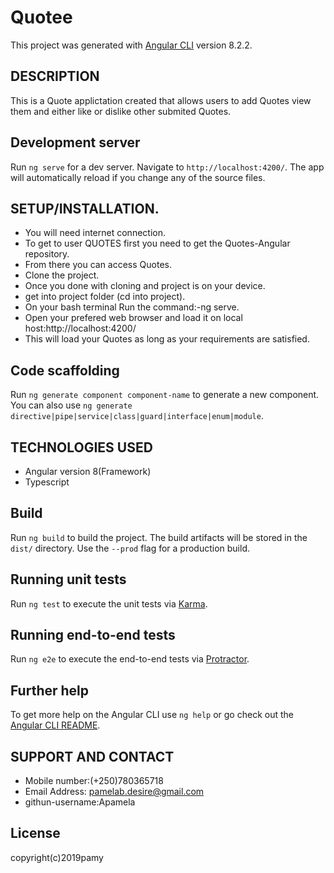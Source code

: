 # Quotee

This project was generated with [Angular CLI](https://github.com/angular/angular-cli) version 8.2.2.

## DESCRIPTION

This is a Quote applictation created that allows users to add Quotes view them and either like or dislike other submited Quotes. 
## Development server

Run `ng serve` for a dev server. Navigate to `http://localhost:4200/`. The app will automatically reload if you change any of the source files.

## SETUP/INSTALLATION.
* You  will need internet connection.
* To get to user QUOTES first you need to get the Quotes-Angular repository.
* From there you can access Quotes.
* Clone the project.
* Once you done with cloning and project is on your device.
* get into project folder (cd into project).
* On your bash terminal Run the command:-ng serve.
* Open your prefered web browser and load it on local host:http://localhost:4200/
* This will load your Quotes as long as your requirements are satisfied.
## Code scaffolding

Run `ng generate component component-name` to generate a new component. You can also use `ng generate directive|pipe|service|class|guard|interface|enum|module`.

## TECHNOLOGIES USED
* Angular version 8(Framework)
* Typescript
## Build

Run `ng build` to build the project. The build artifacts will be stored in the `dist/` directory. Use the `--prod` flag for a production build.

## Running unit tests

Run `ng test` to execute the unit tests via [Karma](https://karma-runner.github.io).

## Running end-to-end tests

Run `ng e2e` to execute the end-to-end tests via [Protractor](http://www.protractortest.org/).

## Further help

To get more help on the Angular CLI use `ng help` or go check out the [Angular CLI README](https://github.com/angular/angular-cli/blob/master/README.md).
## SUPPORT AND CONTACT
* Mobile number:(+250)780365718
* Email Address: pamelab.desire@gmail.com
* githun-username:Apamela

## License
copyright(c)2019pamy
